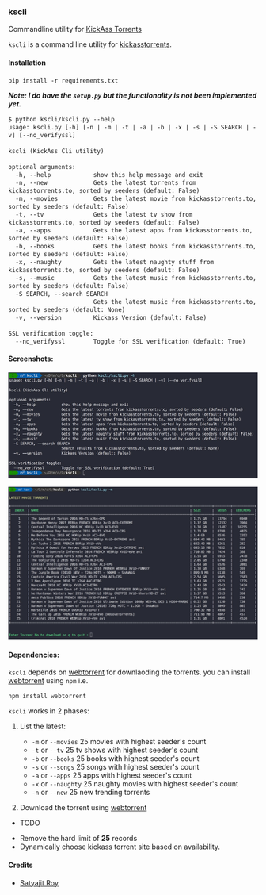 ### kscli

Commandline utility for [KickAss Torrents](http://kickasstorrents.to)

`kscli` is a command line utility for [kickasstorrents](http://kickasstorrents.to).

#### Installation

```
pip install -r requirements.txt
```
_**Note: I do have the `setup.py` but the functionality is not been implemented yet.**_

```
$ python kscli/kscli.py --help
usage: kscli.py [-h] [-n | -m | -t | -a | -b | -x | -s | -S SEARCH | -v] [--no_verifyssl]

kscli (KickAss Cli utility)

optional arguments:
  -h, --help            show this help message and exit
  -n, --new             Gets the latest torrents from kickasstorrents.to, sorted by seeders (default: False)
  -m, --movies          Gets the latest movie from kickasstorrents.to, sorted by seeders (default: False)
  -t, --tv              Gets the latest tv show from kickasstorrents.to, sorted by seeders (default: False)
  -a, --apps            Gets the latest apps from kickasstorrents.to, sorted by seeders (default: False)
  -b, --books           Gets the latest books from kickasstorrents.to, sorted by seeders (default: False)
  -x, --naughty         Gets the latest naughty stuff from kickasstorrents.to, sorted by seeders (default: False)
  -s, --music           Gets the latest music from kickasstorrents.to, sorted by seeders (default: False)
  -S SEARCH, --search SEARCH
                        Gets the latest music from kickasstorrents.to, sorted by seeders (default: None)
  -v, --version         Kickass Version (default: False)

SSL verification toggle:
  --no_verifyssl        Toggle for SSL verification (default: True)
```

#### Screenshots:

![Alt text](screenshots/help.jpg "kscli help")

![Alt text](screenshots/movies.jpg "Gets latest movies")

#### Dependencies:

`kscli` depends on [webtorrent](https://github.com/feross/webtorrent.git) for downlaoding the torrents. you can install [webtorrent](https://github.com/feross/webtorrent.git) using `npm` i.e.

```
npm install webtorrent
```

`kscli` works in 2 phases:
   1. List the latest:
       - `-m` or `--movies` 25 movies with highest seeder's count
       - `-t` or `--tv` 25 tv shows with highest seeder's count
       - `-b` or `--books` 25 books with highest seeder's count
       - `-s` or `--songs` 25 songs with highest seeder's count
       - `-a` or `--apps` 25 apps with highest seeder's count
       - `-x` or `--naughty` 25 naughty movies with highest seeder's count
       - `-n` or `--new` 25 new trending torrents  


   2. Download the torrent using [webtorrent](https://github.com/feross/webtorrent.git)


* TODO
 - Remove the hard limit of **25** records
 - Dynamically choose kickass torrent site based on availability.


 #### Credits
 * [Satyajit Roy](kodelint@gmail.com)

